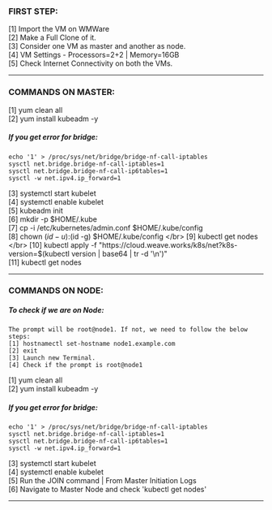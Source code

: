 ### FIRST STEP:

[1] Import the VM on WMWare </br>
[2] Make a Full Clone of it. </br>
[3] Consider one VM as master and another as node. </br>
[4] VM Settings - Processors=2+2 | Memory=16GB </br>
[5] Check Internet Connectivity on both the VMs. </br>

<hr>

### COMMANDS ON MASTER:

[1] yum clean all </br>
[2] yum install kubeadm -y </br>

##### If you get error for bridge:
    echo '1' > /proc/sys/net/bridge/bridge-nf-call-iptables 
    sysctl net.bridge.bridge-nf-call-iptables=1 
    sysctl net.bridge.bridge-nf-call-ip6tables=1 
    sysctl -w net.ipv4.ip_forward=1 

[3] systemctl start kubelet </br>
[4] systemctl enable kubelet </br> 
[5] kubeadm init </br>
[6] mkdir -p $HOME/.kube </br>
[7] cp -i /etc/kubernetes/admin.conf $HOME/.kube/config </br>
[8] chown $(id -u):$(id -g) $HOME/.kube/config </br>
[9] kubectl get nodes </br>
[10] kubectl apply -f "https://cloud.weave.works/k8s/net?k8s-version=$(kubectl version | base64 | tr -d '\n')" </br>
[11] kubectl get nodes </br>

<hr>

### COMMANDS ON NODE:

##### To check if we are on Node: 
    The prompt will be root@node1. If not, we need to follow the below steps: 
    [1] hostnamectl set-hostname node1.example.com 
    [2] exit 
    [3] Launch new Terminal. 
    [4] Check if the prompt is root@node1


[1] yum clean all </br>
[2] yum install kubeadm -y </br>

##### If you get error for bridge: </br>
    echo '1' > /proc/sys/net/bridge/bridge-nf-call-iptables 
    sysctl net.bridge.bridge-nf-call-iptables=1 
    sysctl net.bridge.bridge-nf-call-ip6tables=1 
    sysctl -w net.ipv4.ip_forward=1 
 
[3] systemctl start kubelet </br>
[4] systemctl enable kubelet </br>
[5] Run the JOIN command | From Master Initiation Logs </br>
[6] Navigate to Master Node and check 'kubectl get nodes' </br>

<hr>
